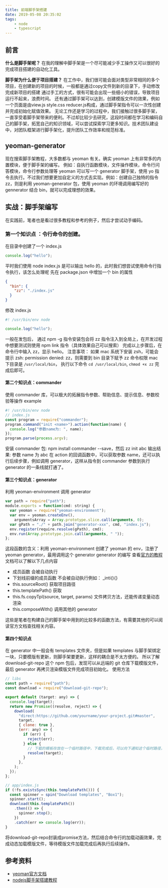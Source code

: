 ```yaml
---
title: 前端脚手架搭建
date: 2019-05-08 20:35:02
tags:
	- node
	- typescript
---
```


## 前言

**什么是脚手架呢？**
在我的理解中脚手架是一个尽可能减少手工操作又可以很好的完成项目搭建的自动化工具。

**脚手架为什么便于项目搭建？**
在工作中，我们很可能会面对类型非常相同的多个项目，在创建新的项目的时候，一般都是通过copy文件到新的目录下，手动修改完成新项目的搭建
通过手工的方式，很有可能会出现一些细小的错误，导致项目运行不起来，浪费时间。
还有通过脚手架可以达到，创建模版文件的效果，例如一个页面是由view.js style.css reducer.js构成，通过脚手架指令可以一次性创建并完成初始化赋值效果。
无论工作还是学习的过程中，我们接触过很多脚手架，一直享受着脚手架带来的便利。不过却比较少去研究，这段时间都在学习和编码自己的脚手架，拓宽自己的知识领域，可以尝试探索学习更多知识。技术团队建设中，对团队框架进行脚手架化，提升团队工作效率和规范标准。


## yeoman-generator

现在搜索脚手架教程，大多数都与 yeoman 有关。确实 yeoman 上有非常多的内置模块，便于脚手架的编写。
例如：自执行函数模块，文件操作模块，命令行问答模块，命令行参数处理等
yeoman 可以写一个 generator 脚手架，使用 yo 指令去执行。不过我们想要更加自定义的方式去实现。例如：创建自己独特的指令 zz，则是利用 yeoman-generator 包，使用 yeoman 的环境调用编写好的 gennerator 结合 bin，就可以完成理想的效果。

## 实战：脚手架编写

在实践前，笔者也是看过很多教程和参考的例子，然后才尝试动手编码。

### 第一个知识点 ：令行命令的创建。

在目录中创建了一个 index.js

```js
console.log("hello");
```

平时我们使用 node index.js 是可以输出 hello 的，此时我们想尝试使用命令行指令执行，该怎么处理呢
先在 package.json 中增加一个 bin 的属性

```json
{
  "bin": {
    "zz": "./index.js"
  }
}
```

修改 index.js

```js
#! /usr/bin/env node

console.log("hello");
```

一般在发包后， 通过 npm -g 指令安装包会将 zz 指令注入到全局上，在开发过程中想要测试则使用 npm link 指令（具体效果自己可以搜索）
完成以上步骤后，在命令行中输入 zz，显示 hello。
注意事项： 如果 mac 系统下安装 zsh，可能会提示 zsh: permission denied: zz，则需要到 bin 目录下赋予 zz 命令权限
mac 下目录是 `/usr/local/bin`， 执行以下命令 `cd /usr/local/bin`, `chmod +x zz` 完成后即可。

#### 第二个知识点：commander

使用 commander 库，可以极大的拓展指令参数、帮助信息、提示信息、参数校验等操作
example

```js
#! /usr/bin/env node
// index.js
const program = require("commander");
program.command("init <name>").action(function(name) {
  console.log("参数name为: ", name);
});
program.parse(process.argv);
```

安装 commander 包: npm install commander --save，然后 zz init abc
输出结果: 参数 name 为 abc
在 action 的回调函数中，可以获取参数 name，还可以执行后续步骤，例如调用 generator，这样从指令到 commander 参数到执行 generator 的一条线就打通了。

#### 第三个知识点：generator

利用 yeoman-environment 调用 generator

```js
var path = require("path");
module.exports = function(cmd: string) {
  var yeoman = require("yeoman-environment");
  var env = yeoman.createEnv(),
    argumentsArray = Array.prototype.slice.call(arguments, 0);
  var gPath = "./" + path.join("generator-xxx", cmd, "index.js");
  env.register(require.resolve(gPath), cmd);
  env.run(Array.prototype.join.call(arguments, " "));
};
```

这段函数的含义：利用 yeoman-environment 创建了 yeoman 的 env，注册了 yeoman generator，最用调用这个 generator
generator 的编写
查看[官方的教程](https://yeoman.io/authoring/index.html)文档可以了解以下几点内容

- 成员函数 会被自动执行
- 下划线前缀的成员函数 不会被自动执行例如： \_inti(){}
- this.sourceRoot() 获取项目路径
- this.templatePath() 获取
- this.fs.copyTpl(source, target, params) 文件拷贝方法，还能传递变量动态渲染
- this.composeWith() 调用其他的 generator

这些是笔者在构建自己的脚手架中用到的比较多的函数方法，有需要其他的可以阅读官方文档查找相关内容。

#### 第四个知识点

在 generator 中一般会有 templates 文件夹，但是如果 templates 与脚手架绑定一块，只要模版有更新，则脚手架要更新，这样的耦合是不太方便的。
所以了解 download-git-repo 这个 npm 包后，发现可以从远端的 git 仓库下载模版文件，最后 generator 再拷贝渲染模版文件完成项目初始化。
使用方法

```js
// libs
const path = require("path");
const download = require("download-git-repo");

export default (target: any) => {
  console.log(target);
  return new Promise((resolve, reject) => {
    download(
      "direct:https://github.com/yourname/your-project.git#master",
      target,
      { clone: true },
      (err: any) => {
        if (err) {
          reject(err);
        } else {
          // 下载的模板存放在一个临时路径中，下载完成后，可以向下通知这个临时路径，以便后续处理
          resolve(target);
        }
      },
    );
  });
};
```

```js
// app/index.js
if (!fs.existsSync(this.templatePath())) {
  const spinner = spin("Download templates", "Box1");
  spinner.start();
  download(this.templatePath())
    .then(() => {
      spinner.stop();
    })
    .catch(err => console.log(err));
}
```
将download-git-repo封装成promise方法，然后结合命令行的加载动画效果，完成动态加载模版文件，等待模版文件加载完成后再执行后续操作。

## 参考资料
- [yeoman官方文档](https://yeoman.io/authoring/index.html)
- [nodejs脚手架搭建教程](https://juejin.im/post/5a31d210f265da431a43330e#heading-0)
